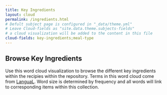 ```yaml
---
title: Key Ingredients
layout: cloud
permalink: /ingredients.html
# Defult subject page is configured in "_data/theme.yml"
# Leave Cloud-fields as "site.data.theme.subjects-fields"
# a cloud visualization will be added to the content in this file
cloud-fields: key-ingredients;meal-type
---
```


## Browse Key Ingredients

Use this word cloud visualization to browse the different key ingredients within the recipies within the repository. Terms in this word cloud come from [LanguaL](https://www.langual.org/langual_Thesaurus.asp). 
Word size is determined by frequency and all words will link to corresponding items within this collection.